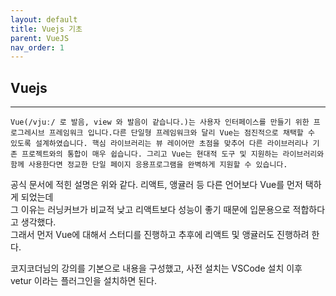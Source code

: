```yaml
---
layout: default
title: Vuejs 기초
parent: VueJS
nav_order: 1
---
```

## Vuejs
---
```
Vue(/vjuː/ 로 발음, view 와 발음이 같습니다.)는 사용자 인터페이스를 만들기 위한 프로그레시브 프레임워크 입니다.다른 단일형 프레임워크와 달리 Vue는 점진적으로 채택할 수 있도록 설계하였습니다. 핵심 라이브러리는 뷰 레이어만 초점을 맞추어 다른 라이브러리나 기존 프로젝트와의 통합이 매우 쉽습니다. 그리고 Vue는 현대적 도구 및 지원하는 라이브러리와 함께 사용한다면 정교한 단일 페이지 응용프로그램을 완벽하게 지원할 수 있습니다.
```  
공식 문서에 적힌 설명은 위와 같다. 리액트, 앵귤러 등 다른 언어보다  Vue를 먼저 택하게 되었는데  
그 이유는 러닝커브가 비교적 낮고 리액트보다 성능이 좋기 때문에 입문용으로 적합하다고 생각했다.  
그래서 먼저 Vue에 대해서 스터디를 진행하고 추후에 리액트 및 앵귤러도 진행하려 한다.

코지코더님의 강의를 기본으로 내용을 구성했고, 사전 설치는 VSCode 설치 이후 vetur 이라는 플러그인을 설치하면 된다. 